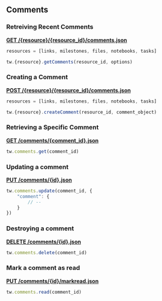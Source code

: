 ## Comments

### Retreiving Recent Comments

[**GET /{resource}/{resource_id}/comments.json**](https://developer.teamwork.com/comments#retreiving_recent)

```js
resources = [links, milestones, files, notebooks, tasks]

tw.{resource}.getComments(resource_id, options)
```

### Creating a Comment

[**POST /{resource}/{resource_id}/comments.json**](https://developer.teamwork.com/comments#creating_a_commen)

```js
resources = [links, milestones, files, notebooks, tasks]

tw.{resource}.createComment(resource_id, comment_object)
```

### Retrieving a Specific Comment

[**GET /comments/{comment_id}.json**](https://developer.teamwork.com/comments#retrieving_a_spec)

```js
tw.comments.get(comment_id)
```

### Updating a comment

[**PUT /comments/{id}.json**](https://developer.teamwork.com/comments#updating_a_commen)

```js
tw.comments.update(comment_id, {
	"comment": {
		// --
	}
})
```

### Destroying a comment

[**DELETE /comments/{id}.json**](https://developer.teamwork.com/comments#destroying_a_comm)

```js
tw.comments.delete(comment_id)
```

### Mark a comment as read

[**PUT /comments/{id}/markread.json**](https://developer.teamwork.com/comments#mark_a_comment_as)

```js
tw.comments.read(comment_id)
```
